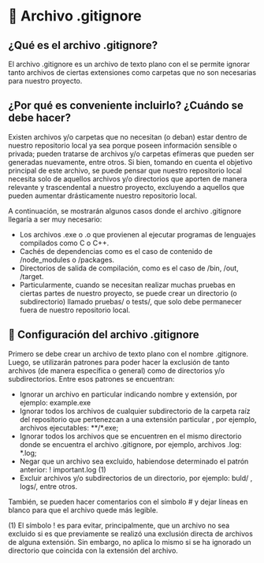 # :rocket: Archivo .gitignore 

## ¿Qué es el archivo .gitignore? 

El archivo .gitignore es un archivo de texto plano con el se permite ignorar tanto archivos de ciertas extensiones 
como carpetas que no son necesarias para nuestro proyecto.

## ¿Por qué es conveniente incluirlo? ¿Cuándo se debe hacer?
Existen archivos y/o carpetas que no necesitan (o deban) estar dentro de nuestro repositorio local ya sea porque
poseen información sensible o privada; pueden tratarse de archivos y/o carpetas efímeras que pueden ser generadas nuevamente, entre otros.
Si bien, tomando en cuenta el objetivo principal de este archivo, se puede pensar que nuestro repositorio local necesita solo de aquellos archivos y/o
directorios que aporten de manera relevante y trascendental a nuestro proyecto, excluyendo a aquellos que pueden aumentar drásticamente nuestro repositorio local.

A continuación, se mostrarán algunos casos donde el archivo .gitignore llegaría a ser muy necesario:

- Los archivos .exe o .o que provienen al ejecutar programas de lenguajes compilados como C o C++.
- Cachés de dependencias como es el caso de contenido de /node_modules o /packages.
- Directorios de salida de compilación, como es el caso de /bin, /out, /target.
- Particularmente, cuando se necesitan realizar muchas pruebas en ciertas partes de nuestro proyecto, se puede crear un directorio (o subdirectorio) llamado pruebas/ o tests/, que solo debe permanecer fuera de nuestro repositorio local.

## :hammer: Configuración del archivo .gitignore
Primero se debe crear un archivo de texto plano con el nombre .gitignore. Luego, se utilizarán patrones para poder hacer la exclusión de tanto archivos (de manera específica o general) como de directorios y/o subdirectorios. Entre esos patrones se encuentran:
- Ignorar un archivo en particular indicando nombre y extensión, por ejemplo: example.exe
- Ignorar todos los archivos de cualquier subdirectorio de la carpeta raíz del repositorio que pertenezcan a una extensión particular , por ejemplo, archivos ejecutables: **/*.exe;
- Ignorar todos los archivos que se encuentren en el mismo directorio donde se encuentra el archivo .gitignore, por ejemplo, archivos .log: *.log;
- Negar que un archivo sea excluido, habiendose determinado el patrón anterior: ! important.log (1)
- Excluir archivos y/o subdirectorios de un directorio, por ejemplo: buld/ ,  logs/, entre otros.

También, se pueden hacer comentarios con el símbolo # y dejar líneas en blanco para que el archivo quede más legible.

(1) El símbolo ! es para evitar, principalmente, que un archivo no sea excluido si es que previamente se realizó una exclusión directa de archivos de alguna extensión. Sin embargo, no aplica lo mismo si se ha ignorado un directorio que coincida con la extensión del archivo.
